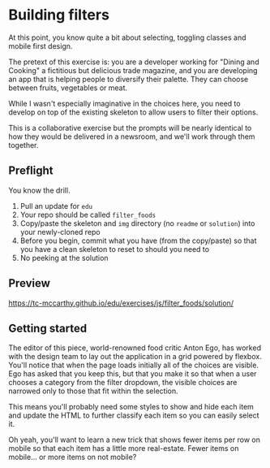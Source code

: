 # Building filters

At this point, you know quite a bit about selecting, toggling classes and mobile first design.

The pretext of this exercise is: you are a developer working for "Dining and Cooking" a fictitious but delicious trade magazine, and you are developing an app that is helping people to diversify their palette. They can choose between fruits, vegetables or meat.

While I wasn't especially imaginative in the choices here, you need to develop on top of the existing skeleton to allow users to filter their options.

This is a collaborative exercise but the prompts will be nearly identical to how they would be delivered in a newsroom, and we'll work through them together.

## Preflight

You know the drill.
1. Pull an update for `edu`
2. Your repo should be called `filter_foods`
3. Copy/paste the skeleton and `img` directory (no `readme` or `solution`) into your newly-cloned repo
4. Before you begin, commit what you have (from the copy/paste) so that you have a clean skeleton to reset to should you need to
5. No peeking at the solution

## Preview

<https://tc-mccarthy.github.io/edu/exercises/js/filter_foods/solution/>

## Getting started

The editor of this piece, world-renowned food critic Anton Ego, has worked with the design team to lay out the application in a grid powered by flexbox. You'll notice that when the page loads initially all of the choices are visible. Ego has asked that you keep this, but that you make it so that when a user chooses a category from the filter dropdown, the visible choices are narrowed only to those that fit within the selection.

This means you'll probably need some styles to show and hide each item and update the HTML to further classify each item so you can easily select it.

Oh yeah, you'll want to learn a new trick that shows fewer items per row on mobile so that each item has a little more real-estate. Fewer items on mobile... or more items on not mobile?
